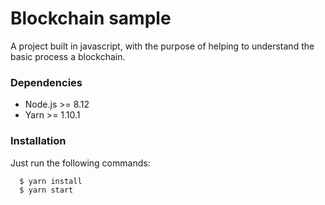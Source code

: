 # Blockchain sample

A project built in javascript, with the purpose of helping to understand the basic process a blockchain.

### Dependencies
- Node.js >= 8.12
- Yarn >= 1.10.1

### Installation
Just run the following commands:
```
  $ yarn install
  $ yarn start
```
